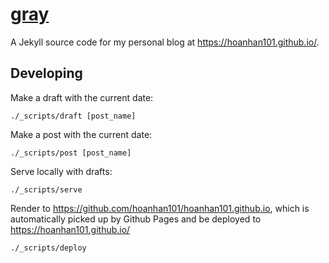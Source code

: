 # [gray](https://github.com/hoanhan101/gray)

A Jekyll source code for my personal blog at <https://hoanhan101.github.io/>.

## Developing
Make a draft with the current date:
```
./_scripts/draft [post_name]
```

Make a post with the current date:
```
./_scripts/post [post_name]
```

Serve locally with drafts:
```
./_scripts/serve
```

Render to <https://github.com/hoanhan101/hoanhan101.github.io>, which is automatically picked up by Github Pages and be deployed to <https://hoanhan101.github.io/>
```
./_scripts/deploy
```
